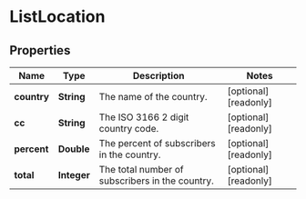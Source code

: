 

# ListLocation


## Properties

| Name | Type | Description | Notes |
|------------ | ------------- | ------------- | -------------|
|**country** | **String** | The name of the country. |  [optional] [readonly] |
|**cc** | **String** | The ISO 3166 2 digit country code. |  [optional] [readonly] |
|**percent** | **Double** | The percent of subscribers in the country. |  [optional] [readonly] |
|**total** | **Integer** | The total number of subscribers in the country. |  [optional] [readonly] |




